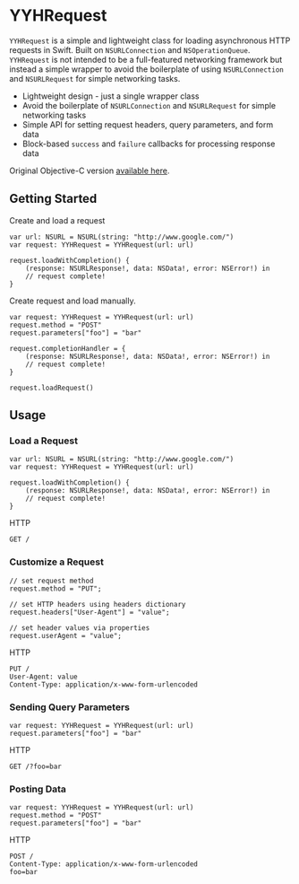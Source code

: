 YYHRequest
==========

`YYHRequest` is a simple and lightweight class for loading asynchronous HTTP requests in Swift. Built on `NSURLConnection` and `NSOperationQueue`. `YYHRequest` is not intended to be a full-featured networking framework but instead a simple wrapper to avoid the boilerplate of using `NSURLConnection` and `NSURLRequest` for simple networking tasks.

- Lightweight design - just a single wrapper class
- Avoid the boilerplate of `NSURLConnection` and `NSURLRequest` for simple networking tasks
- Simple API for setting request headers, query parameters, and form data
- Block-based `success` and `failure` callbacks for processing response data

Original Objective-C version [available here](https://github.com/yayuhh/YYHRequest).

## Getting Started

Create and load a request

    var url: NSURL = NSURL(string: "http://www.google.com/")
    var request: YYHRequest = YYHRequest(url: url)

    request.loadWithCompletion() {
        (response: NSURLResponse!, data: NSData!, error: NSError!) in
        // request complete!
    }

Create request and load manually.


    var request: YYHRequest = YYHRequest(url: url)
    request.method = "POST"
    request.parameters["foo"] = "bar"

    request.completionHandler = {
        (response: NSURLResponse!, data: NSData!, error: NSError!) in
        // request complete!
    }

    request.loadRequest()

## Usage

### Load a Request

    var url: NSURL = NSURL(string: "http://www.google.com/")
    var request: YYHRequest = YYHRequest(url: url)

    request.loadWithCompletion() {
        (response: NSURLResponse!, data: NSData!, error: NSError!) in
        // request complete!
    }

HTTP

    GET /

### Customize a Request

    // set request method
    request.method = "PUT";

    // set HTTP headers using headers dictionary
    request.headers["User-Agent"] = "value";

    // set header values via properties
    request.userAgent = "value";

HTTP

    PUT /
    User-Agent: value
    Content-Type: application/x-www-form-urlencoded

### Sending Query Parameters

    var request: YYHRequest = YYHRequest(url: url)
    request.parameters["foo"] = "bar"

HTTP

    GET /?foo=bar

### Posting Data

    var request: YYHRequest = YYHRequest(url: url)
    request.method = "POST"
    request.parameters["foo"] = "bar"

HTTP

    POST /
    Content-Type: application/x-www-form-urlencoded
    foo=bar

